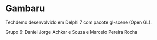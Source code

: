 # Gambaru
Techdemo desenvolvido em Delphi 7 com pacote gl-scene (Open GL).

Grupo 6: Daniel Jorge Achkar e Souza e Marcelo Pereira Rocha
